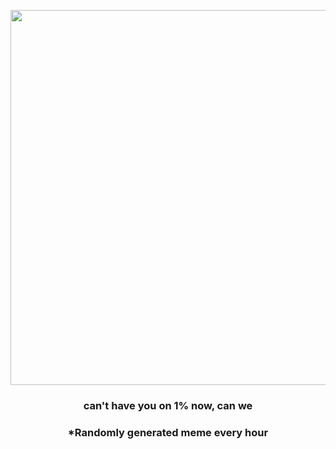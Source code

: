 <p align="center">
        <img src="https://i.redd.it/1889s3fb72f91.jpg" width="600" height="600">
        </p>
        <h3 align="center">can't have you on 1% now, can we</h3>
        <h3 align="center">*Randomly generated meme every hour</h3>
    